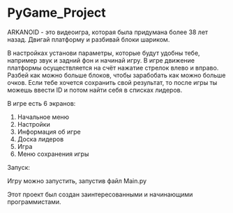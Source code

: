 # PyGame_Project
ARKANOID - это видеоигра, которая была придумана более 38 лет назад. Двигай платформу и разбивай блоки шариком.

В настройках установи параметры, которые будут удобны тебе, например звук и задний фон и начинай игру. В игре движение платформы осуществляется на счёт нажатие стрелок влево и вправо.
Разбей как можно больше блоков, чтобы зарабобать как можно больше очков.
Если тебе хочется сохранить свой результат, то после игры ты можешь ввести ID и потом найти себя в списках лидеров.

В игре есть 6 экранов:
 1. Начальное меню
 2. Настройки
 3. Информация об игре
 4. Доска лидеров
 5. Игра
 6. Меню сохранения игры

Запуск:

Игру можно запустить, запустив файл Main.py

Этот проект был создан заинтересованными и начинающими программистами.

